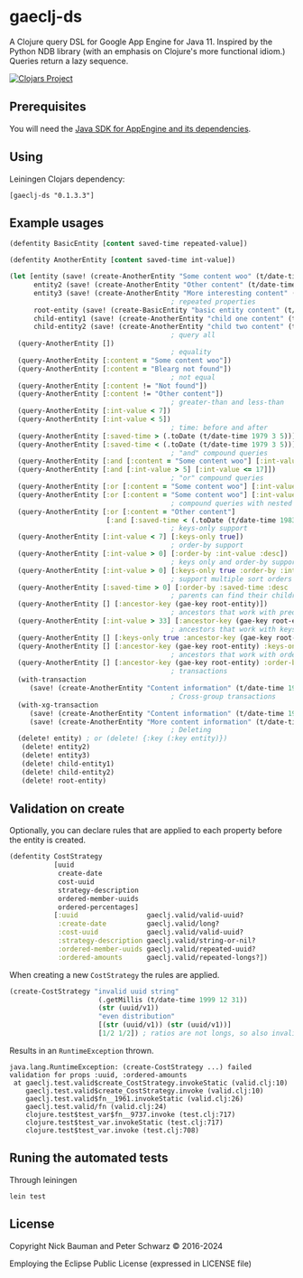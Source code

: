 # gaeclj-ds

A Clojure query DSL for Google App Engine for Java 11. Inspired by the Python NDB library (with an emphasis on Clojure's more functional idiom.) Queries return a lazy sequence.

[![Clojars Project](https://img.shields.io/clojars/v/gaeclj-ds.svg)](https://clojars.org/gaeclj-ds)

## Prerequisites

You will need the [Java SDK for AppEngine and its dependencies](https://cloud.google.com/appengine/docs/standard/java-gen2/runtime).

## Using

Leiningen Clojars dependency:

```
[gaeclj-ds "0.1.3.3"]
```


## Example usages

```clojure
(defentity BasicEntity [content saved-time repeated-value])

(defentity AnotherEntity [content saved-time int-value])

(let [entity (save! (create-AnotherEntity "Some content woo" (t/date-time 1980 3 5) 6))
      entity2 (save! (create-AnotherEntity "Other content" (t/date-time 1984 10 12) 91))
      entity3 (save! (create-AnotherEntity "More interesting content" (t/date-time 1984 10 12) 17))
                                        ; repeated properties
      root-entity (save! (create-BasicEntity "basic entity content" (t/date-time 2015 6 8) [1 2 3])) 
      child-entity1 (save! (create-AnotherEntity "child one content" (t/date-time 2016 12 10) 33) (gae-key root-entity))
      child-entity2 (save! (create-AnotherEntity "child two content" (t/date-time 2016 12 10) 44) (gae-key root-entity))]   
                                        ; query all
  (query-AnotherEntity [])
                                        ; equality
  (query-AnotherEntity [:content = "Some content woo"])
  (query-AnotherEntity [:content = "Blearg not found"])
                                        ; not equal
  (query-AnotherEntity [:content != "Not found"])
  (query-AnotherEntity [:content != "Other content"])
                                        ; greater-than and less-than
  (query-AnotherEntity [:int-value < 7])
  (query-AnotherEntity [:int-value < 5])
                                        ; time: before and after
  (query-AnotherEntity [:saved-time > (.toDate (t/date-time 1979 3 5))])
  (query-AnotherEntity [:saved-time < (.toDate (t/date-time 1979 3 5))])
                                        ; "and" compound queries
  (query-AnotherEntity [:and [:content = "Some content woo"] [:int-value > 5]])
  (query-AnotherEntity [:and [:int-value > 5] [:int-value <= 17]])
                                        ; "or" compound queries
  (query-AnotherEntity [:or [:content = "Some content woo"] [:int-value < 5]])
  (query-AnotherEntity [:or [:content = "Some content woo"] [:int-value > 5]])
                                        ; compound queries with nested compound predicates
  (query-AnotherEntity [:or [:content = "Other content"] 
                        [:and [:saved-time < (.toDate (t/date-time 1983 3 5))] [:int-value = 6]]])
                                        ; keys-only support
  (query-AnotherEntity [:int-value < 7] [:keys-only true])
                                        ; order-by support
  (query-AnotherEntity [:int-value > 0] [:order-by :int-value :desc])
                                        ; keys only and order-by support together 
  (query-AnotherEntity [:int-value > 0] [:keys-only true :order-by :int-value :desc])
                                        ; support multiple sort orders (with keys-only, too)
  (query-AnotherEntity [:saved-time > 0] [:order-by :saved-time :desc :int-value :asc :keys-only true])
                                        ; parents can find their children
  (query-AnotherEntity [] [:ancestor-key (gae-key root-entity)])
                                        ; ancestors that work with predicates
  (query-AnotherEntity [:int-value > 33] [:ancestor-key (gae-key root-entity)])
                                        ; ancestors that work with keys-only support
  (query-AnotherEntity [] [:keys-only true :ancestor-key (gae-key root-entity)])
  (query-AnotherEntity [] [:ancestor-key (gae-key root-entity) :keys-only true])
                                        ; ancestors that work with order-by
  (query-AnotherEntity [] [:ancestor-key (gae-key root-entity) :order-by :int-value :desc])
                                        ; transactions
  (with-transaction
     (save! (create-AnotherEntity "Content information" (t/date-time 1984 10 12) 201)))
                                        ; Cross-group transactions
  (with-xg-transaction
     (save! (create-AnotherEntity "Content information" (t/date-time 1984 10 12) 6001))
     (save! (create-AnotherEntity "More content information" (t/date-time 1984 10 12) 6002))))
                                        ; Deleting
  (delete! entity) ; or (delete! {:key (:key entity)})
   (delete! entity2)
   (delete! entity3)
   (delete! child-entity1)
   (delete! child-entity2)
   (delete! root-entity)
```

## Validation on create

Optionally, you can declare rules that are applied to each property before the entity is created.

```clojure
(defentity CostStrategy
           [uuid
            create-date
            cost-uuid
            strategy-description
            ordered-member-uuids
            ordered-percentages]
           [:uuid                 gaeclj.valid/valid-uuid?
            :create-date          gaeclj.valid/long?
            :cost-uuid            gaeclj.valid/valid-uuid?
            :strategy-description gaeclj.valid/string-or-nil?
            :ordered-member-uuids gaeclj.valid/repeated-uuid?
            :ordered-amounts      gaeclj.valid/repeated-longs?])
```

When creating a new `CostStrategy` the rules are applied.

```clojure
(create-CostStrategy "invalid uuid string"
                      (.getMillis (t/date-time 1999 12 31))
                      (str (uuid/v1))
                      "even distribution"
                      [(str (uuid/v1)) (str (uuid/v1))]
                      [1/2 1/2]) ; ratios are not longs, so also invalid
```

Results in an `RuntimeException` thrown.

```text
java.lang.RuntimeException: (create-CostStrategy ...) failed validation for props :uuid, :ordered-amounts
 at gaeclj.test.valid$create_CostStrategy.invokeStatic (valid.clj:10)
    gaeclj.test.valid$create_CostStrategy.invoke (valid.clj:10)
    gaeclj.test.valid$fn__1961.invokeStatic (valid.clj:26)
    gaeclj.test.valid/fn (valid.clj:24)
    clojure.test$test_var$fn__9737.invoke (test.clj:717)
    clojure.test$test_var.invokeStatic (test.clj:717)
    clojure.test$test_var.invoke (test.clj:708)
```
## Runing the automated tests

Through leiningen

```shell
lein test
```

## License

Copyright Nick Bauman and Peter Schwarz © 2016-2024

Employing the Eclipse Public License (expressed in LICENSE file)
